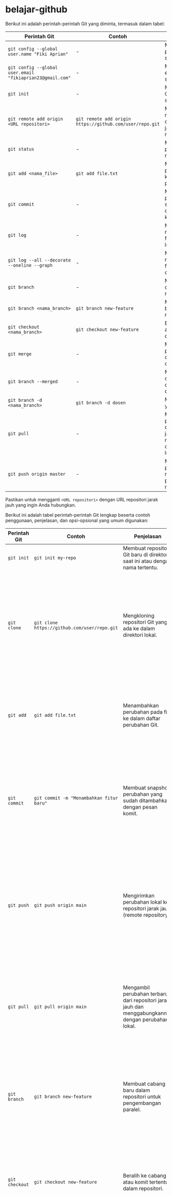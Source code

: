 # belajar-github

Berikut ini adalah perintah-perintah Git yang diminta, termasuk dalam tabel:

| Perintah Git                                              | Contoh                                                   | Penjelasan                                                                                          |
| --------------------------------------------------------- | -------------------------------------------------------- | --------------------------------------------------------------------------------------------------- |
| `git config --global user.name "Fiki Aprian"`             | -                                                        | Mengatur nama pengguna Git secara global.                                                           |
| `git config --global user.email "fikiaprian23@gmail.com"` | -                                                        | Mengatur alamat email pengguna Git secara global.                                                   |
| `git init`                                                | -                                                        | Membuat repositori Git baru di direktori saat ini.                                                  |
| `git remote add origin <URL repositori>`                  | `git remote add origin https://github.com/user/repo.git` | Menghubungkan repositori lokal dengan repositori jarak jauh (remote repository).                    |
| `git status`                                              | -                                                        | Menampilkan status perubahan dalam repositori.                                                      |
| `git add <nama_file>`                                     | `git add file.txt`                                       | Menambahkan perubahan pada file ke dalam daftar perubahan Git.                                      |
| `git commit`                                              | -                                                        | Membuat snapshot perubahan yang sudah ditambahkan dengan pesan komit.                               |
| `git log`                                                 | -                                                        | Menampilkan riwayat komit dalam format yang lengkap.                                                |
| `git log --all --decorate --oneline --graph`              | -                                                        | Menampilkan riwayat komit dalam format yang ringkas dan grafis.                                     |
| `git branch`                                              | -                                                        | Menampilkan daftar cabang dalam repositori.                                                         |
| `git branch <nama_branch>`                                | `git branch new-feature`                                 | Membuat cabang baru dalam repositori.                                                               |
| `git checkout <nama_branch>`                              | `git checkout new-feature`                               | Beralih ke cabang atau komit tertentu dalam repositori.                                             |
| `git merge`                                               | -                                                        | Menggabungkan perubahan dari cabang tertentu ke cabang saat ini.                                    |
| `git branch --merged`                                     | -                                                        | Menampilkan daftar cabang yang sudah digabungkan ke cabang saat ini.                                |
| `git branch -d <nama_branch>`                             | `git branch -d dosen`                                    | Menghapus cabang yang sudah selesai.                                                                |
| `git pull`                                                | -                                                        | Mengambil perubahan terbaru dari repositori jarak jauh dan menggabungkannya dengan perubahan lokal. |
| `git push origin master`                                  | -                                                        | Mengirimkan perubahan lokal ke repositori jarak jauh pada cabang master.                            |

Pastikan untuk mengganti `<URL repositori>` dengan URL repositori jarak jauh yang ingin Anda hubungkan.

Berikut ini adalah tabel perintah-perintah Git lengkap beserta contoh penggunaan, penjelasan, dan opsi-opsional yang umum digunakan:

| Perintah Git   | Contoh                                                   | Penjelasan                                                                                          | Opsi                                                                                                                                                                                                                                                                             |
| -------------- | -------------------------------------------------------- | --------------------------------------------------------------------------------------------------- | -------------------------------------------------------------------------------------------------------------------------------------------------------------------------------------------------------------------------------------------------------------------------------- |
| `git init`     | `git init my-repo`                                       | Membuat repositori Git baru di direktori saat ini atau dengan nama tertentu.                        | `--bare`: Membuat repositori kosong tanpa direktori kerja.                                                                                                                                                                                                                       |
| `git clone`    | `git clone https://github.com/user/repo.git`             | Mengkloning repositori Git yang ada ke dalam direktori lokal.                                       | `--branch <nama-cabang>`: Mengkloning cabang tertentu dari repositori. <br> `--depth <jumlah-komit>`: Mengkloning sejarah dengan jumlah komit terbatas. <br> `--recurse-submodules`: Mengkloning dan menginisialisasi submodul-submodul.                                         |
| `git add`      | `git add file.txt`                                       | Menambahkan perubahan pada file ke dalam daftar perubahan Git.                                      | `--all` atau `-A`: Menambahkan semua perubahan pada semua file. <br> `--patch` atau `-p`: Memilih perubahan secara interaktif untuk ditambahkan.                                                                                                                                 |
| `git commit`   | `git commit -m "Menambahkan fitur baru"`                 | Membuat snapshot perubahan yang sudah ditambahkan dengan pesan komit.                               | `-a`: Menambahkan dan mengcommit semua perubahan pada file yang sudah ada. <br> `--amend`: Mengubah komit terakhir dengan perubahan baru. <br> `--signoff`: Menambahkan tanda tangan digital ke komit.                                                                           |
| `git push`     | `git push origin main`                                   | Mengirimkan perubahan lokal ke repositori jarak jauh (remote repository).                           | `--force` atau `-f`: Memaksa push perubahan dan mengganti riwayat di repositori pusat. <br> `--tags`: Mengirimkan tag ke repositori pusat. <br> `--set-upstream`: Menetapkan cabang lokal sebagai upstream dari cabang jarak jauh.                                               |
| `git pull`     | `git pull origin main`                                   | Mengambil perubahan terbaru dari repositori jarak jauh dan menggabungkannya dengan perubahan lokal. | `--rebase`: Menggabungkan perubahan dengan menggunakan rebase daripada merge. <br> `--autostash`: Menyembunyikan perubahan sementara sebelum pull dan menerapkannya setelahnya.                                                                                                  |
| `git branch`   | `git branch new-feature`                                 | Membuat cabang baru dalam repositori untuk pengembangan paralel.                                    | `-d <nama-cabang>`: Menghapus cabang yang sudah selesai. <br> `-m <nama-cabang-lama> <nama-cabang-baru>`: Mengubah nama cabang. <br> `-r` atau `--remote`: Menampilkan cabang-cabang jarak jauh.                                                                                 |
| `git checkout` | `git checkout new-feature`                               | Beralih ke cabang atau komit tertentu dalam repositori.                                             | `-b <nama-cabang>`: Membuat dan beralih ke cabang baru sekaligus. <br> `-t <nama-cabang-jarak-jauh>`: Melacak cabang jarak jauh dan beralih ke cabang lokal yang sesuai.                                                                                                         |
| `git merge`    | `git merge new-feature`                                  | Menggabungkan perubahan dari cabang tertentu ke cabang saat ini.                                    | `--no-ff`: Membuat commit merge terpisah daripada fast-forward. <br> `--squash`: Menggabungkan perubahan menjadi satu komit tunggal. <br> `--strategy <nama-strategi>`: Menggunakan strategi penggabungan khusus.                                                                |
| `git status`   | `git status`                                             | Menampilkan status perubahan saat ini dalam repositori.                                             | `-s` atau `--short`: Menampilkan status yang lebih singkat. <br> `--ignored`: Menampilkan file-file yang diabaikan.                                                                                                                                                              |
| `git log`      | `git log --oneline`                                      | Menampilkan riwayat komit dalam format yang ringkas.                                                | `-p` atau `--patch`: Menampilkan perubahan yang terjadi pada setiap komit. <br> `--author=<nama-penulis>`: Menampilkan riwayat komit hanya dari penulis tertentu. <br> `--graph`: Menampilkan riwayat komit dalam bentuk grafik.                                                 |
| `git remote`   | `git remote add origin https://github.com/user/repo.git` | Mengatur repositori jarak jauh yang dihubungkan dengan repositori lokal.                            | `add`: Menambahkan repositori jarak jauh baru. <br> `remove`: Menghapus repositori jarak jauh yang terhubung. <br> `rename`: Mengubah nama repositori jarak jauh yang terhubung.                                                                                                 |
| `git stash`    | `git stash save "Perubahan sementara"`                   | Menyembunyikan perubahan sementara yang belum siap untuk dikomit.                                   | `save`: Menyimpan perubahan sementara ke dalam penyimpanan sementara. <br> `apply`: Menerapkan kembali perubahan yang tersimpan. <br> `list`: Menampilkan daftar perubahan yang tersimpan.                                                                                       |
| `git reset`    | `git reset HEAD file.txt`                                | Membatalkan penambahan file ke daftar perubahan sebelum di-commit.                                  | `--soft`: Membatalkan perubahan dan menyimpannya sebagai perubahan yang belum di-staged. <br> `--mixed`: Membatalkan perubahan dan menyimpannya sebagai perubahan yang belum di-commit. <br> `--hard`: Membatalkan perubahan dan menghapus semua perubahan di working directory. |

Perintah-perintah di atas merupakan beberapa perintah Git yang umum digunakan dalam pengembangan perangkat lunak dengan Git. Opsi-opsi yang tercantum di atas adalah beberapa opsi yang sering digunakan, namun tidak mencakup semua opsi yang tersedia. Pastikan untuk membaca dokumentasi resmi Git atau menggunakan `git --help` untuk mempelajari lebih lanjut tentang setiap perintah dan opsi yang tersedia.

Berikut adalah tabel yang lebih lengkap dengan perintah Git yang paling sering digunakan dalam pekerjaan tim, termasuk format perintah, opsi, contoh, dan penjelasan:

| Perintah        | Opsi                      | Contoh                                           | Penjelasan                                                                                                                                                                                                                                                           |
| --------------- | ------------------------- | ------------------------------------------------ | -------------------------------------------------------------------------------------------------------------------------------------------------------------------------------------------------------------------------------------------------------------------- |
| git clone       |                           | git clone <repository-url>                       | Menduplikasi repositori Git yang ada ke dalam direktori lokal. Perintah ini digunakan saat Anda ingin mengambil salinan dari repositori ke dalam komputer lokal untuk bekerja pada proyek tersebut.                                                                  |
| git pull        |                           | git pull                                         | Mengambil perubahan terbaru dari repositori pusat dan menerapkannya ke repositori lokal. Digunakan untuk memperbarui proyek lokal dengan perubahan yang dilakukan oleh anggota tim lainnya.                                                                          |
| git add         |                           | git add <file>                                   | Menambahkan file ke daftar "staged" sehingga perubahan pada file tersebut dapat dicatat pada commit berikutnya. Anda dapat menentukan nama file spesifik atau menggunakan tanda "\*" untuk menambahkan semua file.                                                   |
| git commit      | -m <message>              | git commit -m "Commit message"                   | Merekam perubahan pada repositori dengan pesan komit yang menjelaskan perubahan yang dilakukan. Commit adalah titik tertentu dalam sejarah proyek yang mencerminkan perubahan yang dilakukan pada file dan direktori.                                                |
| git push        |                           | git push                                         | Mengirim perubahan lokal ke repositori pusat. Setelah melakukan commit, Anda menggunakan perintah ini untuk mengunggah perubahan ke repositori pusat agar anggota tim lainnya dapat melihat dan menggunakan perubahan tersebut.                                      |
| git branch      |                           | git branch                                       | Menampilkan daftar cabang yang ada dalam repositori. Anda juga dapat menggunakan perintah ini untuk membuat cabang baru atau beralih ke cabang yang berbeda.                                                                                                         |
| git checkout    |                           | git checkout <branch-name>                       | Beralih ke cabang tertentu dalam repositori. Perintah ini juga dapat digunakan untuk memulihkan file atau direktori ke versi sebelumnya atau memulihkan file yang dihapus.                                                                                           |
| git merge       |                           | git merge <branch-name>                          | Menggabungkan perubahan dari satu cabang ke cabang lainnya. Misalnya, Anda dapat menggunakan perintah ini untuk menggabungkan perubahan dari cabang fitur ke cabang utama (master) setelah selesai mengembangkan fitur tersebut.                                     |
| git pull origin | <branch-name>             | git pull origin <branch-name>                    | Mengambil perubahan terbaru dari repositori pusat pada cabang tertentu. Berguna saat Anda ingin memperbarui cabang lokal dengan perubahan yang dilakukan oleh anggota tim di cabang pusat yang sama.                                                                 |
| git status      |                           | git status                                       | Menampilkan status repositori lokal, termasuk file-file yang sudah diubah atau ditambahkan, file-file yang sudah di-"staged" untuk commit, dan perubahan yang belum di-commit. Berguna untuk melihat status pekerjaan Anda saat ini.                                 |
| git log         |                           | git log                                          | Menampilkan sejarah commit dalam repositori, termasuk informasi seperti penulis, tanggal dan waktu komit, serta pesan komit yang menjelaskan perubahan apa yang dilakukan. Berguna untuk melihat riwayat pekerjaan yang telah dilakukan oleh Anda atau tim.          |
| git remote      | add / remove              | git remote add <name> <repository-url>           | Menambahkan atau menghapus repositori pusat yang terhubung ke repositori lokal. Dengan menambahkan repositori pusat, Anda dapat dengan mudah mengirim dan menerima perubahan ke repositori pusat yang sama yang digunakan oleh anggota tim lainnya.                  |
| git fetch       |                           | git fetch                                        | Mengambil perubahan terbaru dari repositori pusat tanpa menggabungkannya ke repositori lokal Anda. Perintah ini berguna saat Anda ingin melihat perubahan terbaru yang dilakukan oleh anggota tim, tetapi tidak ingin langsung menggabungkannya ke repositori lokal. |
| git reset       |                           | git reset HEAD <file>                            | Membatalkan perubahan pada file yang sudah di-"staged" untuk commit. File tersebut akan dikembalikan ke status sebelum di-"staged". Perintah ini berguna jika Anda ingin membatalkan penambahan file atau menghapus perubahan yang tidak perlu di-commit.            |
| git remote      | -v                        | git remote -v                                    | Menampilkan daftar repositori pusat yang terhubung ke repositori lokal beserta URL-nya. Berguna untuk melihat repositori pusat yang terhubung ke repositori lokal Anda.                                                                                              |
| git diff        |                           | git diff                                         | Menampilkan perbedaan antara file yang sudah diubah dan status terakhir yang dicatat oleh Git. Perintah ini berguna untuk melihat perubahan yang dilakukan pada file sebelum melakukan commit.                                                                       |
| git stash       | save / apply / pop / list | git stash save "Stash message" / git stash apply | Menyembunyikan perubahan yang belum di-commit dan memungkinkan Anda beralih ke cabang lain atau memulihkan perubahan tersebut nanti. Anda dapat menyimpan beberapa stash berbeda untuk mengelola perubahan sementara.                                                |
| git tag         |                           | git tag <tag-name>                               | Menandai titik tertentu dalam sejarah repositori dengan tag. Misalnya, Anda dapat menggunakan tag untuk menandai rilis versi atau poin penting dalam pengembangan proyek.                                                                                            |
| git cherry-pick |                           | git cherry-pick <commit-hash>                    | Mengambil satu atau beberapa commit tertentu dari cabang lain dan menerapkan perubahan tersebut ke cabang saat ini. Berguna saat Anda hanya ingin mengambil perubahan tertentu dari cabang lain tanpa harus menggabungkan keseluruhan cabang.                        |
| git rebase      |                           | git rebase <branch-name>                         | Mengaplikasikan perubahan dari satu cabang ke cabang lain dengan mengubah urutan commit. Berguna saat Anda ingin memperbarui cabang saat ini dengan perubahan yang ada di cabang lain dan menjaga sejarah commit tetap bersih dan linear.                            |

Perintah-perintah di atas merupakan perintah Git yang paling umum digunakan dalam pekerjaan tim. Anda dapat menggunakan tabel ini sebagai referensi

saat bekerja dengan Git dalam tim Anda.
